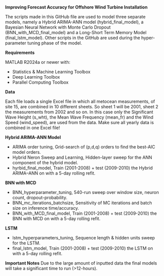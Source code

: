 **Improving Forecast Accuracy for Offshore Wind Turbine Installation**

The scripts made in this GitHub file are used to model three separate models, namely a Hybrid ARIMA-ANN model (hybrid_final_model), a Bayesian Neural Network with Monte Carlo Dropout (BNN_with_MCD_final_model) and a Long-Short Term Memory Model (final_lstm_model).
Other scripts in the GitHub are used during the hyper-parameter tuning phase of the model.

**Requirements**

MATLAB R2024a or newer with:
- Statistics & Machine Learning Toolbox
- Deep Learning Toolbox
- Parallel Computing Toolbox

**Data**

Each file loads a single Excel file in which all metocean measurements, of site 15, are combined in 10 different sheets. So sheet 1 will be 2001, sheet 2 the measurements from 2002 and so on. In this case only the Significant Wave Height (s_wht), the Mean Wave Frequency (mean_fr) and the Wind Speed (wind_speed), are used from the data. Make sure all yearly data is combined in one Excel file!

**Hybrid ARIMA-ANN Model**
- ARIMA order tuning, Grid-search of (p,d,q) orders to find the best-AIC model orders.
- Hybrid Neron Sweep and Learning, Hidden-layer sweep for the ANN component of the hybrid model.
- hyrbid_final_model, Train (2001-2008) + test (2009-2010) the Hybrid ARIMA–ANN on with a 5-day rolling refit.

**BNN with MCD**
- BNN_hyperparameter_tuning, 540-run sweep over window size, neuron count, dropout-probability.
- BNN_mc_iterations_batchsize, Sensitivity of MC iterations and batch size on inference time/accuracy.
- BNN_with_MCD_final_model, Train (2001-2008) + test (2009-2010) the BNN with MCD on with a 5-day rolling refit.


**LSTM**
- lstm_hyperparameters_tuning, Sequence length & hidden units sweep for the LSTM.
- final_lstm_model, Train (2001-2008) + test (2009-2010) the LSTM on with a 5-day rolling refit.

**Important Notes**
Due to the large amount of inputted data the final models will take a significant time to run (>12-hours).
